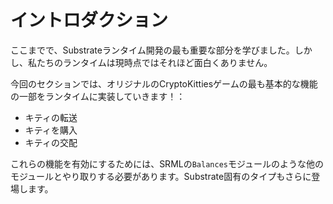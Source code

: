 イントロダクション
===

ここまでで、Substrateランタイム開発の最も重要な部分を学びました。しかし、私たちのランタイムは現時点ではそれほど面白くありません。

今回のセクションでは、オリジナルのCryptoKittiesゲームの最も基本的な機能の一部をランタイムに実装していきます！：

 - キティの転送
 - キティを購入
 - キティの交配

これらの機能を有効にするためには、SRMLの`Balances`モジュールのような他のモジュールとやり取りする必要があります。Substrate固有のタイプもさらに登場します。

